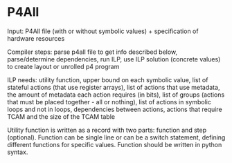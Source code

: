 # P4All

Input: P4All file (with or without symbolic values) + specification of hardware resources

Compiler steps: parse p4all file to get info described below, parse/determine dependencies, run ILP, use ILP solution (concrete values) to create layout or unrolled p4 program

ILP needs: utility function, upper bound on each symbolic value, list of stateful actions (that use register arrays), list of actions that use metadata, the amount of metadata each action requires (in bits), list of groups (actions that must be placed together - all or nothing), list of actions in symbolic loops and not in loops, dependencies between actions, actions that require TCAM and the size of the TCAM table


Utility function is written as a record with two parts: function and step (optional). Function can be single line or can be a switch statement, defining different functions for specific values. Function should be written in python syntax.

